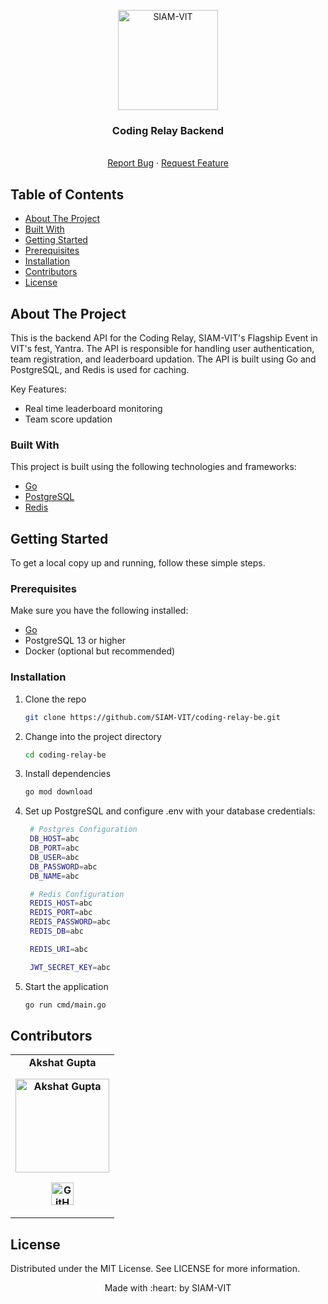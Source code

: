 <p align="center"><img src="https://imgur.com/Vp4LWt0.png" width=160 title="SIAM-VIT" alt="SIAM-VIT"></a>
</p>
<div align="center">
  <h3 align="center">Coding Relay Backend</h3>

  <p align="center">
    <br />
    <a href="https://github.com/SIAM-VIT/coding-relay-be/issues">Report Bug</a>
    ·
    <a href="https://github.com/SIAM-VIT/coding-relay-be/issues">Request Feature</a>
  </p>
</div>

<!-- TABLE OF CONTENTS -->

## Table of Contents

- [About The Project](#about-the-project)
- [Built With](#built-with)
- [Getting Started](#getting-started)
- [Prerequisites](#prerequisites)
- [Installation](#installation)
- [Contributors](#contributors)
- [License](#license)

<!-- ABOUT THE PROJECT -->

## About The Project

This is the backend API for the Coding Relay, SIAM-VIT's Flagship Event in VIT's fest, Yantra. The API is responsible for handling user authentication, team registration, and leaderboard updation. The API is built using Go and PostgreSQL, and Redis is used for caching.

Key Features:

- Real time leaderboard monitoring
- Team score updation

### Built With

This project is built using the following technologies and frameworks:

- [Go](https://golang.org/)
- [PostgreSQL](https://www.postgresql.org/)
- [Redis](https://redis.io/docs/latest/)

<!-- GETTING STARTED -->

## Getting Started

To get a local copy up and running, follow these simple steps.

### Prerequisites

Make sure you have the following installed:

- [Go](https://golang.org/doc/install)
- PostgreSQL 13 or higher
- Docker (optional but recommended)

### Installation

1. Clone the repo

   ```sh
   git clone https://github.com/SIAM-VIT/coding-relay-be.git

   ```

2. Change into the project directory

   ```sh
   cd coding-relay-be

   ```

3. Install dependencies

   ```sh
   go mod download

   ```

4. Set up PostgreSQL and configure .env with your database credentials:

   ```sh
    # Postgres Configuration
    DB_HOST=abc
    DB_PORT=abc
    DB_USER=abc
    DB_PASSWORD=abc
    DB_NAME=abc

    # Redis Configuration
    REDIS_HOST=abc
    REDIS_PORT=abc
    REDIS_PASSWORD=abc
    REDIS_DB=abc

    REDIS_URI=abc

    JWT_SECRET_KEY=abc

   ```

5. Start the application
   ```sh
   go run cmd/main.go
   ```

## Contributors

<table>
	<tr align="center" style="font-weight:bold">
		<td>
		Akshat Gupta
		<p align="center">
			<img src = "https://avatars.githubusercontent.com/u/84951451?v=4" width="150" height="150" alt="Akshat Gupta">
		</p>
			<p align="center">
				<a href = "https://github.com/Oik17">
					<img src = "http://www.iconninja.com/files/241/825/211/round-collaboration-social-github-code-circle-network-icon.svg" width="36" height = "36" alt="GitHub"/>
				</a>
			</p>
		</td>
	</tr>
</table>

<!-- LICENSE -->

## License

Distributed under the MIT License. See LICENSE for more information.

<p align="center">
	Made with :heart: by SIAM-VIT
</p>
